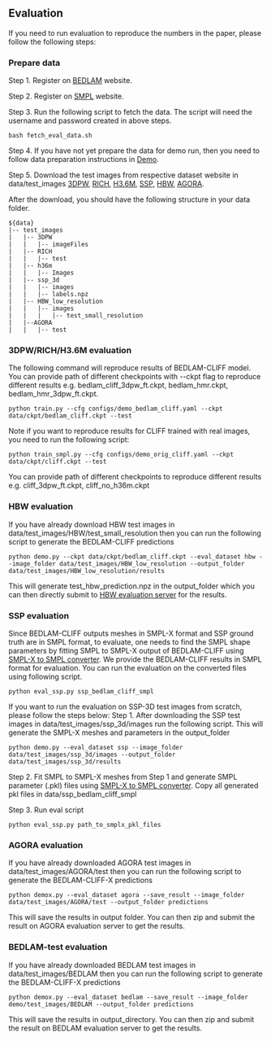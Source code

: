

## Evaluation
If you need to run evaluation to reproduce the numbers in the paper, please follow the following steps:

### Prepare data
Step 1. Register on [BEDLAM](https://bedlam.is.tue.mpg.de/) website.

Step 2. Register on [SMPL](https://smpl.is.tue.mpg.de/) website.

Step 3. Run the following script to fetch the data. The script will need the username and password created in above steps.

```
bash fetch_eval_data.sh
```

Step 4. If you have not yet prepare the data for demo run, then you need to follow data preparation instructions in [Demo](#Demo).

Step 5. Download the test images from respective dataset website in data/test_images
[3DPW](https://virtualhumans.mpi-inf.mpg.de/3DPW/), [RICH](https://rich.is.tue.mpg.de), [H3.6M](http://vision.imar.ro/human3.6m/description.php), [SSP](https://github.com/akashsengupta1997/SSP-3D), [HBW](https://shapy.is.tue.mpg.de/), [AGORA](https://agora.is.tue.mpg.de/). 

After the download, you should have the following structure in your data folder.
```  
${data}  
|-- test_images
|   |-- 3DPW
|   |   |-- imageFiles
|   |-- RICH
|   |   |-- test
|   |-- h36m
|   |   |-- Images
|   |-- ssp_3d
|   |   |-- images
|   |   |-- labels.npz
|   |-- HBW_low_resolution
|   |   |-- images
|   |   |   |-- test_small_resolution
|   |--AGORA
|   |   |-- test
```  

### 3DPW/RICH/H3.6M evaluation
The following command will reproduce results of BEDLAM-CLIFF model. You can provide path of different checkpoints with --ckpt flag to reproduce different results e.g. bedlam_cliff_3dpw_ft.ckpt, bedlam_hmr.ckpt, bedlam_hmr_3dpw_ft.ckpt.
```
python train.py --cfg configs/demo_bedlam_cliff.yaml --ckpt data/ckpt/bedlam_cliff.ckpt --test

```

Note if you want to reproduce results for CLIFF trained with real images, you need to run the following script:
```
python train_smpl.py --cfg configs/demo_orig_cliff.yaml --ckpt data/ckpt/cliff.ckpt --test

```
You can provide path of different checkpoints to reproduce different results e.g. cliff_3dpw_ft.ckpt, cliff_no_h36m.ckpt

### HBW evaluation
If you have already download HBW test images in data/test_images/HBW/test_small_resolution then you can run the following script to generate the BEDLAM-CLIFF predictions
```
python demo.py --ckpt data/ckpt/bedlam_cliff.ckpt --eval_dataset hbw --image_folder data/test_images/HBW_low_resolution --output_folder data/test_images/HBW_low_resolution/results
```
This will generate test_hbw_prediction.npz in the output_folder which you can then directly submit to [HBW  evaluation server](https://shapy.is.tue.mpg.de/hbwleaderboard.html) for the results.

### SSP evaluation
Since BEDLAM-CLIFF outputs meshes in SMPL-X format and SSP ground truth are in SMPL format, to evaluate, one needs to find the SMPL shape parameters by fitting SMPL to SMPL-X output of BEDLAM-CLIFF using [SMPL-X to SMPL converter](https://github.com/vchoutas/smplx/tree/main/transfer_model#smpl-x-to-smpl). We provide the BEDLAM-CLIFF results in SMPL format for evaluation. You can run the evaluation on the converted files using following script.

```
python eval_ssp.py ssp_bedlam_cliff_smpl
```

If you want to run the evaluation on SSP-3D test images from scratch, please follow the steps below:
Step 1. After downloading the SSP test images in data/test_images/ssp_3d/images run the following script. This will generate the SMPL-X meshes and parameters in the output_folder
```
python demo.py --eval_dataset ssp --image_folder data/test_images/ssp_3d/images --output_folder data/test_images/ssp_3d/results
```
Step 2. Fit SMPL to SMPL-X meshes from Step 1 and generate SMPL parameter (.pkl) files using [SMPL-X to SMPL converter](https://github.com/vchoutas/smplx/tree/main/transfer_model#smpl-x-to-smpl). Copy all generated pkl files in data/ssp_bedlam_cliff_smpl

Step 3. Run eval script
```
python eval_ssp.py path_to_smplx_pkl_files
```

### AGORA evaluation
If you have already downloaded AGORA test images in data/test_images/AGORA/test then you can run the following script to generate the BEDLAM-CLIFF-X predictions
```
python demox.py --eval_dataset agora --save_result --image_folder data/test_images/AGORA/test --output_folder predictions
```
This will save the results in output folder. You can then zip and submit the result on AGORA evaluation server to get the results. 

### BEDLAM-test evaluation
If you have already downloaded BEDLAM test images in data/test_images/BEDLAM then you can run the following script to generate the BEDLAM-CLIFF-X predictions
```
python demox.py --eval_dataset bedlam --save_result --image_folder demo/test_images/BEDLAM --output_folder predictions
```
This will save the results in output_directory. You can then zip and submit the result on BEDLAM evaluation server to get the results.
